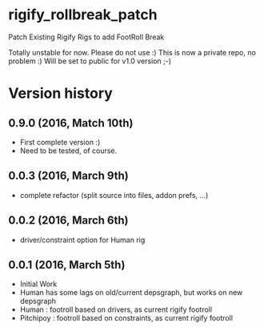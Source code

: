 # rigify_rollbreak_patch
Patch Existing Rigify Rigs to add FootRoll Break

Totally unstable for now. Please do not use :)
This is now a private repo, no problem :)
Will be set to public for v1.0 version ;-)

# Version history

## 0.9.0 (2016, Match 10th)

* First complete version :)
* Need to be tested, of course.

## 0.0.3 (2016, March 9th)

* complete refactor (split source into files, addon prefs, ...)

## 0.0.2 (2016, March 6th)

* driver/constraint option for Human rig

## 0.0.1 (2016, March 5th)

* Initial Work
* Human has some lags on old/current depsgraph, but works on new depsgraph
* Human : footroll based on drivers, as current rigify footroll
* Pitchipoy : footroll based on constraints, as current rigify footroll
